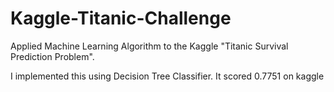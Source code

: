 # Kaggle-Titanic-Challenge
Applied Machine Learning Algorithm to the Kaggle "Titanic Survival Prediction Problem".

I implemented this using Decision Tree Classifier.
It scored 0.7751 on kaggle
